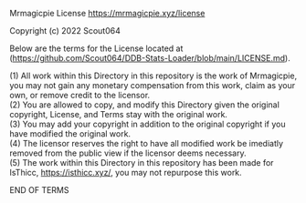 Mrmagicpie License
https://mrmagicpie.xyz/license

Copyright (c) 2022 Scout064

Below are the terms for the License located at (https://github.com/Scout064/DDB-Stats-Loader/blob/main/LICENSE.md). 
 
(1) All work within this Directory in this repository is the work of Mrmagicpie, you may not gain any monetary compensation from this work, claim as your own, or remove credit to the licensor.  
(2) You are allowed to copy, and modify this Directory given the original copyright, License, and Terms stay with the original work.  
(3) You may add your copyright in addition to the original copyright if you have modified the original work.  
(4) The licensor reserves the right to have all modified work be imediatly removed from the public view if the licensor deems necessary.  
(5) The work within this Directory in this repository has been made for IsThicc, https://isthicc.xyz/, you may not repurpose this work.

END OF TERMS
